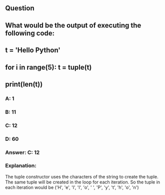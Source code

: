 ## Question
## What would be the output of executing the following code:
## t = 'Hello Python'
## for i in range(5): t = tuple(t)
## print(len(t))
### A: 1
### B: 11
### C: 12
### D: 60
### Answer: C: 12
### Explanation:
The tuple constructor uses the characters of the string to create the tuple. The same tuple will be created in the loop for each iteration. So the tuple in each iteration would be ('H', 'e', 'l', 'l', 'o', ' ', 'P', 'y', 't', 'h', 'o', 'n')
